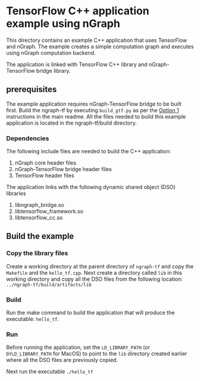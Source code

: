 # TensorFlow C++ application example using nGraph

This directory contains an example C++ application that uses TensorFlow and nGraph. The example creates a simple computation graph and executes using nGraph computation backend.

The application is linked with TensorFlow C++ library and nGraph-TensorFlow bridge library. 

## prerequisites

The example application requires nGraph-TensorFlow bridge to be built first. Build the ngraph-tf by executing `build_gtf.py` as per the [Option 1] instructions in the main readme. All the files needed to build this example application is located in the ngraph-tf/build directory.

### Dependencies

The following include files are needed to build the C++ application:

1. nGraph core header files
2. nGraph-TensorFlow bridge header files
3. TensorFlow header files

The application links with the following dynamic shared object (DSO) libraries

1. libngraph_bridge.so
2. libtensorflow_framework.so
3. libtensorflow_cc.so


## Build the example

### Copy the library files

Create a working directory at the parent directory of `ngraph-tf` and copy the `Makefile` and the `hello_tf.cpp`. Next create a directory called `lib` in this working directory and copy all the DSO files from the following location: `../ngraph-tf/build/artifacts/lib`

### Build

Run the make command to build the application that will produce the executable: `hello_tf`.

### Run

Before running the application, set the `LD_LIBRARY_PATH` (or `DYLD_LIBRARY_PATH` for MacOS) to point to the `lib` directory created earlier where all the DSO files are previously copied.

Next run the executable `./hello_tf`

[Option 1]: ../../README.md#option-1-use-a-pre-built-ngraph-tensorflow-bridge